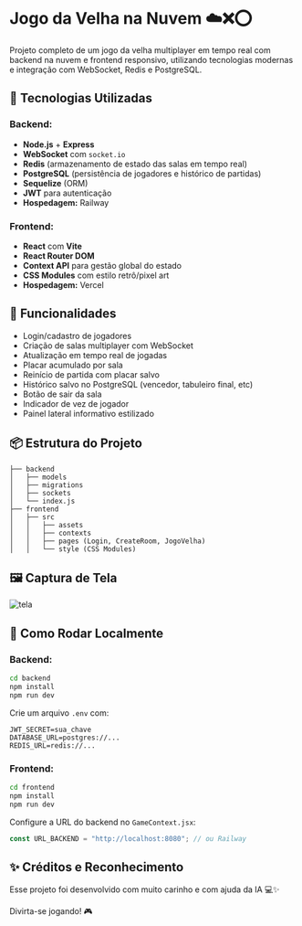 # Jogo da Velha na Nuvem ☁️❌⭕

Projeto completo de um jogo da velha multiplayer em tempo real com backend na nuvem e frontend responsivo, utilizando tecnologias modernas e integração com WebSocket, Redis e PostgreSQL.

## 🔧 Tecnologias Utilizadas

### Backend:
- **Node.js** + **Express**
- **WebSocket** com `socket.io`
- **Redis** (armazenamento de estado das salas em tempo real)
- **PostgreSQL** (persistência de jogadores e histórico de partidas)
- **Sequelize** (ORM)
- **JWT** para autenticação
- **Hospedagem:** Railway

### Frontend:
- **React** com **Vite**
- **React Router DOM**
- **Context API** para gestão global do estado
- **CSS Modules** com estilo retrô/pixel art
- **Hospedagem:** Vercel

## 🚀 Funcionalidades

- Login/cadastro de jogadores
- Criação de salas multiplayer com WebSocket
- Atualização em tempo real de jogadas
- Placar acumulado por sala
- Reinício de partida com placar salvo
- Histórico salvo no PostgreSQL (vencedor, tabuleiro final, etc)
- Botão de sair da sala
- Indicador de vez de jogador
- Painel lateral informativo estilizado

## 📦 Estrutura do Projeto

```
├── backend
│   ├── models
│   ├── migrations
│   ├── sockets
│   └── index.js
├── frontend
│   ├── src
│   │   ├── assets
│   │   ├── contexts
│   │   ├── pages (Login, CreateRoom, JogoVelha)
│   │   └── style (CSS Modules)
```

## 🖼️ Captura de Tela
![tela](./src/assets/demo.png)

## 📝 Como Rodar Localmente

### Backend:
```bash
cd backend
npm install
npm run dev
```

Crie um arquivo `.env` com:
```
JWT_SECRET=sua_chave
DATABASE_URL=postgres://...
REDIS_URL=redis://...
```

### Frontend:
```bash
cd frontend
npm install
npm run dev
```

Configure a URL do backend no `GameContext.jsx`:
```js
const URL_BACKEND = "http://localhost:8080"; // ou Railway
```

## ✨ Créditos e Reconhecimento
Esse projeto foi desenvolvido com muito carinho e com ajuda da IA 💻✨


Divirta-se jogando! 🎮

